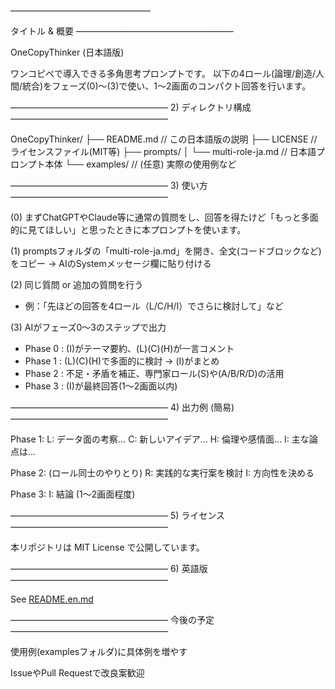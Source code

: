 ――――――――――――――――

タイトル & 概要
――――――――――――――――――

OneCopyThinker (日本語版)

ワンコピペで導入できる多角思考プロンプトです。
以下の4ロール(論理/創造/人間/統合)をフェーズ(0)～(3)で使い、1～2画面のコンパクト回答を行います。

――――――――――――――――――
2) ディレクトリ構成
――――――――――――――――――

OneCopyThinker/
├── README.md // この日本語版の説明
├── LICENSE // ライセンスファイル(MIT等)
├── prompts/
│ └── multi-role-ja.md // 日本語プロンプト本体
└── examples/ // (任意) 実際の使用例など

――――――――――――――――――
3) 使い方
――――――――――――――――――

(0) まずChatGPTやClaude等に通常の質問をし、回答を得たけど「もっと多面的に見てほしい」と思ったときに本プロンプトを使います。

(1) promptsフォルダの「multi-role-ja.md」を開き、全文(コードブロックなど)をコピー
→ AIのSystemメッセージ欄に貼り付ける

(2) 同じ質問 or 追加の質問を行う
- 例：「先ほどの回答を4ロール（L/C/H/I）でさらに検討して」など

(3) AIがフェーズ0～3のステップで出力
- Phase 0 : (I)がテーマ要約、(L)(C)(H)が一言コメント
- Phase 1 : (L)(C)(H)で多面的に検討 → (I)がまとめ
- Phase 2 : 不足・矛盾を補正、専門家ロール(S)や(A/B/R/D)の活用
- Phase 3 : (I)が最終回答(1～2画面以内)

――――――――――――――――――
4) 出力例 (簡易)
――――――――――――――――――

Phase 1:
L: データ面の考察…
C: 新しいアイデア…
H: 倫理や感情面…
I: 主な論点は…

Phase 2:
(ロール同士のやりとり)
R: 実践的な実行案を検討
I: 方向性を決める

Phase 3:
I: 結論 (1～2画面程度)

――――――――――――――――――
5) ライセンス
――――――――――――――――――

本リポジトリは MIT License で公開しています。

――――――――――――――――――
6) 英語版
――――――――――――――――――

See [README.en.md](README.en.md)

――――――――――――――――――
今後の予定
――――――――――――――――――

使用例(examplesフォルダ)に具体例を増やす

IssueやPull Requestで改良案歓迎
